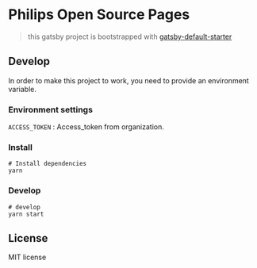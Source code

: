 # Philips Open Source Pages

> this gatsby project is bootstrapped with [gatsby-default-starter](https://github.com/gatsbyjs/gatsby-starter-default)

## Develop

In order to make this project to work, you need to provide an environment variable.

### Environment settings

`ACCESS_TOKEN` : Access_token from organization.

### Install
```shell script
# Install dependencies
yarn
```

### Develop
```shell script
# develop
yarn start
```

## License

MIT license

